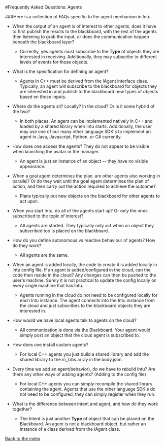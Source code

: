 #Frequently Asked Questions: Agents

###Here is a collection of FAQs specific to the agent mechanism in Intu

* When the output of an agent is of interest to other agents, does it have to first publish the results to the blackboard, with the rest of the agents then listening to grab the input, or does the communication happen beneath the blackboard layer?
  * Currently, yes agents must subscribe to the **Type** of objects they are interested in receiving. Additionally, they may subscribe to different levels of events for those objects.

* What is the specification for defining an agent?
  * Agents in C++ must be derived from the IAgent interface class. Typically, an agent will subscribe to the blackboard for objects they are interested in and publish to the blackboard new types of objects based on those inputs.

* Where do the agents sit? Locally? In the cloud? Or is it some hybrid of the two?
  * In both places. An agent can be implemented natively in C++ and loaded by a shared library when Intu starts. Additionally, the user may use one of our many other language SDK's to implement an agent in Java, Javascript, Python, or C# currently.

* How does one access the agents? They do not appear to be visible when launching the avatar or the manager.
  * An agent is just an instance of an object -- they have no visible appearance.

* When a goal agent determines the plan, are other agents also working in parallel? Or do they wait until the goal agent determines the plan of action, and then carry out the action required to achieve the outcome?
  * Plans typically put new objects on the blackboard for other agents to act upon.

* When you start Intu, do all of the agents start up? Or only the ones subscribed to the topic of interest?
  * All agents are started. They typically only act when an object they subscribed too is placed on the blackboard.

* How do you define autonomous vs reactive behaviour of agents? How do they work?
  * All agents are the same. 

* When an agent is added locally, the code to create it is added locally in Intu config file. If an agent is added/configured in the cloud, can the code then reside in the cloud? Any changes can then be pushed to the user's machine. Surely it is not practical to update the config locally on every single machine that has Intu.
  * Agents running in the cloud do not need to be configured locally for each Intu instance. The agent connects into the Intu instance from the cloud and just subscribes to the blackboard objects they are interested in.

* How would we have local agents talk to agents on the cloud?
  * All communication is done via the Blackboard. Your agent would simply post an object that the cloud agent is subscribed to.

* How does one install custom agents?
  * For local C++ agents you just build a shared library and add the shared library to the m_Libs array in the body.json.

* Every time we add an agent(behavior), do we have to rebuild Intu? Are there any other ways of adding agents? (Adding to the config file)
  * For local C++ agents you can simply recompile the shared library containing the agent. Agents that use the other language SDK's do not need to be configured, they can simply register when they run.

* What is the difference between intent and agent, and how do they work together?
  * The Intent is just another **Type** of object that can be placed on the Blackboard. An agent is not a blackboard object, but rather an instance of a class derived from the IAgent class.

[Back to the index](../../README.md)
